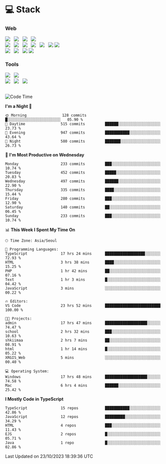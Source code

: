 <h1>💻 Stack</h1>
<div>
 <h3>Web</h3>
 <!-- badge : https://shields.io/ -->
 <!-- icon : https://simpleicons.org/?q=Get -->
 <img src="https://img.shields.io/badge/HTML5-e74c3c?style=flat-square&logo=HTML5&logoColor=white"/> &nbsp 
 <img src="https://img.shields.io/badge/CSS3-0A84FF?style=flat-square&logo=CSS3&logoColor=white"/> &nbsp 
 <img src="https://img.shields.io/badge/JavaScript-FFCD11?style=flat-square&logo=JavaScript&logoColor=white"/> &nbsp 
 <img src="https://img.shields.io/badge/TypeScript-3075C0?style=flat-square&logo=TypeScript&logoColor=white"/>
 <br/>
 <img src="https://img.shields.io/badge/Next-000000?style=flat-square&logo=nextdotjs&logoColor=white"/> &nbsp 
 <img src="https://img.shields.io/badge/React-00BCF6?style=flat-square&logo=React&logoColor=white"/> &nbsp 
 <img src="https://img.shields.io/badge/Redux-764ABC?style=flat-square&logo=Redux&logoColor=white"/> &nbsp
 <img src="https://img.shields.io/badge/Recoil-3578E5?style=flat-square&logo=recoil&logoColor=white"/> &nbsp
 <img src="https://img.shields.io/badge/React-Query-FF4154?style=flat-square&logo=reactquery&logoColor=white"/> &nbsp 
 <img src="https://img.shields.io/badge/styled%2Dcomponents-DB7093?style=flat-square&logo=styled%2Dcomponents&logoColor=white"/>
 <img src="https://img.shields.io/badge/CSS Modules-000000?style=flat-square&logo=CSS Modules&logoColor=white"/> &nbsp 
 <br/>
 <img src="https://img.shields.io/badge/Node-339933?style=flat-square&logo=Node.js&logoColor=white"/> &nbsp 
 <img src="https://img.shields.io/badge/Express-000000?style=flat-square&logo=Express&logoColor=white"/> &nbsp 
 <img src="https://img.shields.io/badge/MongoDB-47A248?style=flat-square&logo=MongoDB&logoColor=white"/>
 <img src="https://img.shields.io/badge/MariaDB-003545?style=flat-square&logo=mariadb&logoColor=white"/>
 
 <h3>Tools</h3>
 <img src="https://img.shields.io/badge/Visual Studio Code-007ACC?style=flat-square&logo=Visual Studio Code&logoColor=white"/> &nbsp 
 <img src="https://img.shields.io/badge/Postman-FF6C37?style=flat-square&logo=Postman&logoColor=white"/> &nbsp
 <br>
 <img src="https://img.shields.io/badge/Adobe Photoshop-31A8FF?style=flat-square&logo=Adobe Photoshop&logoColor=white"/> &nbsp 
 <img src="https://img.shields.io/badge/Adobe Illustrator-FF9A00?style=flat-square&logo=Adobe Illustrator&logoColor=white"/> &nbsp 
 <img src="https://img.shields.io/badge/Figma-F24E1E?style=flat-square&logo=Figma&logoColor=white"/> &nbsp
</div>

<br>

<!--START_SECTION:waka-->
![Code Time](http://img.shields.io/badge/Code%20Time-585%20hrs%2058%20mins-blue)

**I'm a Night 🦉** 

```text
🌞 Morning                128 commits         █░░░░░░░░░░░░░░░░░░░░░░░░   05.90 % 
🌆 Daytime                515 commits         ██████░░░░░░░░░░░░░░░░░░░   23.73 % 
🌃 Evening                947 commits         ███████████░░░░░░░░░░░░░░   43.64 % 
🌙 Night                  580 commits         ███████░░░░░░░░░░░░░░░░░░   26.73 % 
```
📅 **I'm Most Productive on Wednesday** 

```text
Monday                   233 commits         ███░░░░░░░░░░░░░░░░░░░░░░   10.74 % 
Tuesday                  452 commits         █████░░░░░░░░░░░░░░░░░░░░   20.83 % 
Wednesday                497 commits         ██████░░░░░░░░░░░░░░░░░░░   22.90 % 
Thursday                 335 commits         ████░░░░░░░░░░░░░░░░░░░░░   15.44 % 
Friday                   280 commits         ███░░░░░░░░░░░░░░░░░░░░░░   12.90 % 
Saturday                 140 commits         ██░░░░░░░░░░░░░░░░░░░░░░░   06.45 % 
Sunday                   233 commits         ███░░░░░░░░░░░░░░░░░░░░░░   10.74 % 
```


📊 **This Week I Spent My Time On** 

```text
🕑︎ Time Zone: Asia/Seoul

💬 Programming Languages: 
TypeScript               17 hrs 24 mins      ██████████████████░░░░░░░   72.93 % 
HTML                     3 hrs 38 mins       ████░░░░░░░░░░░░░░░░░░░░░   15.25 % 
PHP                      1 hr 42 mins        ██░░░░░░░░░░░░░░░░░░░░░░░   07.16 % 
Text                     1 hr 3 mins         █░░░░░░░░░░░░░░░░░░░░░░░░   04.42 % 
JavaScript               3 mins              ░░░░░░░░░░░░░░░░░░░░░░░░░   00.22 % 

🔥 Editors: 
VS Code                  23 hrs 52 mins      █████████████████████████   100.00 % 

🐱‍💻 Projects: 
admin                    17 hrs 47 mins      ███████████████████░░░░░░   74.47 % 
school                   2 hrs 32 mins       ███░░░░░░░░░░░░░░░░░░░░░░   10.63 % 
shkiimaa                 2 hrs 7 mins        ██░░░░░░░░░░░░░░░░░░░░░░░   08.91 % 
html                     1 hr 14 mins        █░░░░░░░░░░░░░░░░░░░░░░░░   05.22 % 
XRGIS_Web                5 mins              ░░░░░░░░░░░░░░░░░░░░░░░░░   00.40 % 

💻 Operating System: 
Windows                  17 hrs 48 mins      ███████████████████░░░░░░   74.58 % 
Mac                      6 hrs 4 mins        ██████░░░░░░░░░░░░░░░░░░░   25.42 % 
```

**I Mostly Code in TypeScript** 

```text
TypeScript               15 repos            ███████████░░░░░░░░░░░░░░   42.86 % 
JavaScript               12 repos            █████████░░░░░░░░░░░░░░░░   34.29 % 
HTML                     4 repos             ███░░░░░░░░░░░░░░░░░░░░░░   11.43 % 
EJS                      2 repos             █░░░░░░░░░░░░░░░░░░░░░░░░   05.71 % 
Java                     1 repo              █░░░░░░░░░░░░░░░░░░░░░░░░   02.86 % 
```




 Last Updated on 23/10/2023 18:39:36 UTC
<!--END_SECTION:waka-->
